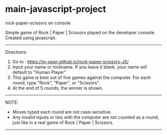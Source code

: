 # main-javascript-project
rock-paper-scissors on console


Simple game of Rock | Paper | Scissors played on the developer console. Created using javascript. 

___________________________________________________________________________________________________________________

Directions:

1. Go to : https://jo-sean.github.io/rock-paper-scissors-JS/
2. Input your name or nickname. If you leave it blank, your name will default to "Human Player"
3. This game is best out of five games against the computer. For each round, type "Rock", "Paper", or "Scissors".
4. At the end of 5 rounds, the winner is shown. 

___________________________________________________________________________________________________________________

NOTE: 
* Moves typed each round are not case-sensitive. 
* Any invalid inputs or ties with the computer are not counted as a
round, just like in a real game of Rock | Paper | Scissors.

___________________________________________________________________________________________________________________
